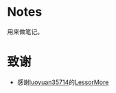 # Notes
用来做笔记。

致谢
====================================
* 感谢[luoyuan35714](https://github.com/Fgroove/Fgroove.github.io/commits?author=luoyan35714)的[LessorMore](https://github.com/luoyan35714/LessOrMore)
